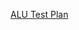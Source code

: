 [ALU Test Plan](https://1drv.ms/x/c/73b1f81e174db4a2/ET0_mFxr665Au8qhACoMVe8Bk-vHgPF5jNCP45P9to0Jcg?e=i7G6zF)
